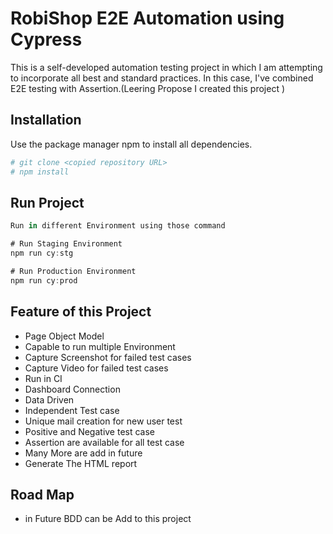 # RobiShop E2E Automation using Cypress

This is a self-developed automation testing project in which I am attempting to incorporate all best and standard practices. In this case, I've combined E2E testing with Assertion.(Leering Propose I created this project )
## Installation

Use the package manager npm to install all dependencies.

```bash
# git clone <copied repository URL>
# npm install 

```

## Run Project 

```javascript
Run in different Environment using those command 

# Run Staging Environment 
npm run cy:stg

# Run Production Environment 
npm run cy:prod


```

## Feature of this Project 
- Page Object Model 
- Capable to run multiple Environment 
- Capture Screenshot for failed test cases
- Capture Video for failed test cases 
- Run in CI 
- Dashboard Connection 
- Data Driven 
- Independent Test case 
- Unique mail creation for new user test 
- Positive and Negative test case 
- Assertion are available for all test case 
- Many More are add in future 
- Generate The HTML report 

## Road Map 
- in Future BDD can be Add to this project 